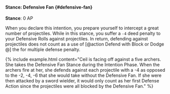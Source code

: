 #### Stance: Defensive Fan {#defensive-fan}
**Stance**: 0 AP

When you declare this intention, you prepare yourself to intercept a great number of projectiles. While in this stance, you suffer a `-4` deed penalty to your Defensive Rolls against projectiles. In return, defending against projectiles does not count as a use of [@action Defend with Block or Dodge @] the for multiple defense penalty. 

{% include example.html content="Ceil is facing off against a five archers. She takes the Defensive Fan Stance during the Intention Phase. When the archers fire at her, she defends against each projectile with a -4 as opposed to the -2, -4, -6 that she would take without the Defensive Fan. If she were then attacked by a sword wielder, it would only count as her first Defense Action since the projectiles were all blocked by the Defensive Fan." %}